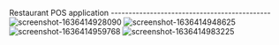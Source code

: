 Restaurant POS application
---------------------------------------------![screenshot-1636414928090](https://user-images.githubusercontent.com/27639667/141011221-06143f93-7dbb-4dca-af42-b98296d690c8.png)
![screenshot-1636414948625](https://user-images.githubusercontent.com/27639667/141011230-1e04494d-1ce7-4a25-b782-c39c21ec39bc.png)
![screenshot-1636414959768](https://user-images.githubusercontent.com/27639667/141011236-7b8e29c1-55bb-4eae-807e-84a1bfeabde3.png)
![screenshot-1636414983225](https://user-images.githubusercontent.com/27639667/141011241-a0d32c77-c346-4049-ab2b-d5bd57dad052.png)
